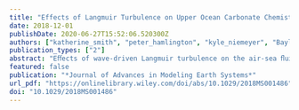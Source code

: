 ```yaml
---
title: "Effects of Langmuir Turbulence on Upper Ocean Carbonate Chemistry"
date: 2018-12-01
publishDate: 2020-06-27T15:52:06.520300Z
authors: ["katherine_smith", "peter_hamlington", "kyle_niemeyer", "Baylor Fox‐Kemper", "Nicole Lovenduski"]
publication_types: ["2"]
abstract: "Eﬀects of wave-driven Langmuir turbulence on the air-sea ﬂux of carbon dioxide (CO2) are examined using large eddy simulations featuring actively reacting carbonate chemistry in the ocean mixed layer at small scales. Four strengths of Langmuir turbulence are examined with three types of carbonate chemistry: time-dependent chemistry, instantaneous equilibrium chemistry, and no reactions. The time-dependent model is obtained by reducing a detailed eight-species chemical mechanism using computational singular perturbation analysis, resulting in a quasi steady state approximation for hydrogen ion (H+); that is, ﬁxed pH. The reduced mechanism is then integrated in two half-time steps before and after the advection solve using a Runge-Kutta-Chebyshev scheme that is robust for stiﬀ systems of diﬀerential equations. The simulations show that as the strength of Langmuir turbulence increases, CO2 ﬂuxes are enhanced by rapid overturning of the near-surface layer, which rivals the removal rate of CO2 by time-dependent reactions. Equilibrium chemistry and nonreactive models are found to bring more and less carbon, respectively, into the ocean as compared to the more realistic time-dependent model. These results have implications for Earth system models that either neglect Langmuir turbulence or use equilibrium, instead of time-dependent, chemical mechanisms."
featured: false
publication: "*Journal of Advances in Modeling Earth Systems*"
url_pdf: "https://onlinelibrary.wiley.com/doi/abs/10.1029/2018MS001486"
doi: "10.1029/2018MS001486"
---
```


